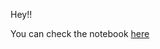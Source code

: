 
Hey!!

You can check the notebook [here](https://colab.research.google.com/drive/1LHdocFfv4NoLW38j16YBbvc_H6Qr6hsw?usp=sharing)
